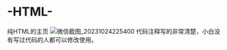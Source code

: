 # -HTML-
纯HTML的主页
![微信截图_20231024225400](https://github.com/907609732/-HTML-/assets/109679346/d42070a1-f9c1-42f8-a1b7-b0bfcd671ff8)
代码注释写的非常清楚，小白没有写过代码的人都可以修改使用。
